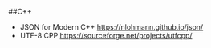##C++
 
* JSON for Modern C++ https://nlohmann.github.io/json/
 
* UTF-8 CPP https://sourceforge.net/projects/utfcpp/
